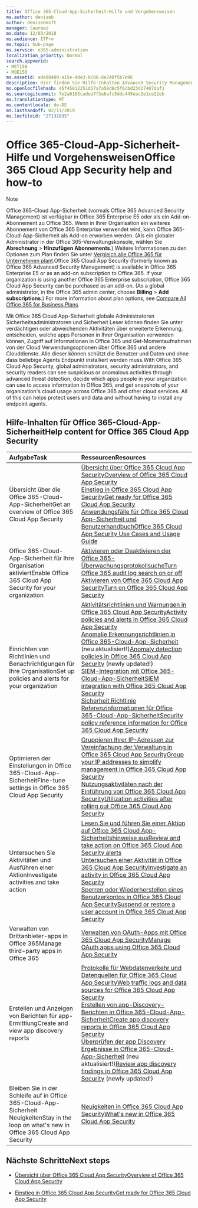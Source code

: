 ```yaml
---
title: Office 365-Cloud-App-Sicherheit-Hilfe und Vorgehensweisen
ms.author: deniseb
author: denisebmsft
manager: laurawi
ms.date: 12/03/2018
ms.audience: ITPro
ms.topic: hub-page
ms.service: o365-administration
localization_priority: Normal
search.appverid:
- MET150
- MOE150
ms.assetid: ade98409-a15e-4de3-8c06-8e748f5b7e96
description: Hier finden Sie Hilfe-Inhalten Advanced Security Management in Office 365, auch bekannt als Office 365-Cloud-App-Sicherheit.
ms.openlocfilehash: 45f45812251d17a7a58d8c5f6cbd23d27407daf1
ms.sourcegitcommit: 7e2a0185cadea7f3a6afc5ddc445eac2e1ce22eb
ms.translationtype: MT
ms.contentlocale: de-DE
ms.lasthandoff: 02/11/2019
ms.locfileid: "27131835"
---
```

# <a name="office-365-cloud-app-security-help-and-how-to"></a><span data-ttu-id="34f9f-103">Office 365-Cloud-App-Sicherheit-Hilfe und Vorgehensweisen</span><span class="sxs-lookup"><span data-stu-id="34f9f-103">Office 365 Cloud App Security help and how-to</span></span>
  
> [!NOTE]
> <span data-ttu-id="34f9f-p101">Office 365-Cloud App-Sicherheit (vormals Office 365 Advanced Security Management) ist verfügbar in Office 365 Enterprise E5 oder als ein Add-on-Abonnement zu Office 365. Wenn in Ihrer Organisation ein weiteres Abonnement von Office 365 Enterprise verwendet wird, kann Office 365-Cloud-App-Sicherheit als Add-on erworben werden. (Als ein globaler Administrator in der Office 365-Verwaltungskonsole, wählen Sie **Abrechnung** \> **Hinzufügen Abonnements**.) Weitere Informationen zu den Optionen zum Plan finden Sie unter [Vergleich alle Office 365 für Unternehmen plant](https://go.microsoft.com/fwlink/?linkid=844053).</span><span class="sxs-lookup"><span data-stu-id="34f9f-p101">Office 365 Cloud App Security (formerly known as Office 365 Advanced Security Management) is available in Office 365 Enterprise E5 or as an add-on subscription to Office 365. If your organization is using another Office 365 Enterprise subscription, Office 365 Cloud App Security can be purchased as an add-on. (As a global administrator, in the Office 365 admin center, choose **Billing** \> **Add subscriptions**.) For more information about plan options, see [Compare All Office 365 for Business Plans](https://go.microsoft.com/fwlink/?linkid=844053).</span></span> 
  
<span data-ttu-id="34f9f-p102">Mit Office 365 Cloud App-Sicherheit globale Administratoren Sicherheitsadministratoren und Sicherheit Leser können finden Sie unter verdächtigen oder abweichenden Aktivitäten über erweiterte Erkennung, entscheiden, welche apps Personen in Ihrer Organisation verwenden können, Zugriff auf Informationen in Office 365 und Get-Momentaufnahmen von der Cloud Verwendungsoptionen über Office 365 und andere Clouddienste. Alle dieser können schützt die Benutzer und Daten und ohne dass beliebige Agents Endpunkt installiert werden muss.</span><span class="sxs-lookup"><span data-stu-id="34f9f-p102">With Office 365 Cloud App Security, global administrators, security administrators, and security readers can see suspicious or anomalous activities through advanced threat detection, decide which apps people in your organization can use to access information in Office 365, and get snapshots of your organization's cloud usage across Office 365 and other cloud services. All of this can helps protect users and data and without having to install any endpoint agents.</span></span>
  
## <a name="help-content-for-office-365-cloud-app-security"></a><span data-ttu-id="34f9f-109">Hilfe-Inhalten für Office 365-Cloud-App-Sicherheit</span><span class="sxs-lookup"><span data-stu-id="34f9f-109">Help content for Office 365 Cloud App Security</span></span>

|<span data-ttu-id="34f9f-110">**Aufgabe**</span><span class="sxs-lookup"><span data-stu-id="34f9f-110">**Task**</span></span>|<span data-ttu-id="34f9f-111">**Ressourcen**</span><span class="sxs-lookup"><span data-stu-id="34f9f-111">**Resources**</span></span>|
|:-----|:-----|
|<span data-ttu-id="34f9f-112">Übersicht über die Office 365-Cloud-App-Sicherheit</span><span class="sxs-lookup"><span data-stu-id="34f9f-112">Get an overview of Office 365 Cloud App Security</span></span>  <br/> |[<span data-ttu-id="34f9f-113">Übersicht über Office 365 Cloud App Security</span><span class="sxs-lookup"><span data-stu-id="34f9f-113">Overview of Office 365 Cloud App Security</span></span>](office-365-cas-overview.md) <br/> [<span data-ttu-id="34f9f-114">Einstieg in Office 365 Cloud App Security</span><span class="sxs-lookup"><span data-stu-id="34f9f-114">Get ready for Office 365 Cloud App Security</span></span>](get-ready-for-office-365-cas.md) <br/> [<span data-ttu-id="34f9f-115">Anwendungsfälle für Office 365 Cloud App-Sicherheit und Benutzerhandbuch</span><span class="sxs-lookup"><span data-stu-id="34f9f-115">Office 365 Cloud App Security Use Cases and Usage Guide</span></span>](https://aka.ms/O365CASGuide) <br/> |
|<span data-ttu-id="34f9f-116">Office 365-Cloud-App-Sicherheit für Ihre Organisation aktiviert</span><span class="sxs-lookup"><span data-stu-id="34f9f-116">Enable Office 365 Cloud App Security for your organization</span></span>  <br/> |[<span data-ttu-id="34f9f-117">Aktivieren oder Deaktivieren der Office 365-Überwachungsprotokollsuche</span><span class="sxs-lookup"><span data-stu-id="34f9f-117">Turn Office 365 audit log search on or off</span></span>](turn-audit-log-search-on-or-off.md) <br/> [<span data-ttu-id="34f9f-118">Aktivieren von Office 365 Cloud App Security</span><span class="sxs-lookup"><span data-stu-id="34f9f-118">Turn on Office 365 Cloud App Security</span></span>](turn-on-office-365-cas.md) <br/> |
|<span data-ttu-id="34f9f-119">Einrichten von Richtlinien und Benachrichtigungen für Ihre Organisation</span><span class="sxs-lookup"><span data-stu-id="34f9f-119">Set up policies and alerts for your organization</span></span>  <br/> |[<span data-ttu-id="34f9f-120">Aktivitätsrichtlinien und Warnungen in Office 365 Cloud App Security</span><span class="sxs-lookup"><span data-stu-id="34f9f-120">Activity policies and alerts in Office 365 Cloud App Security</span></span>](activity-policies-and-alerts.md) <br/> <span data-ttu-id="34f9f-121">[Anomalie Erkennungsrichtlinien in Office 365-Cloud-App-Sicherheit](anomaly-detection-policies-in-ocas.md) (neu aktualisiert!)</span><span class="sxs-lookup"><span data-stu-id="34f9f-121">[Anomaly detection policies in Office 365 Cloud App Security](anomaly-detection-policies-in-ocas.md) (newly updated!)</span></span>  <br/> [<span data-ttu-id="34f9f-122">SIEM-Integration mit Office 365-Cloud-App-Sicherheit</span><span class="sxs-lookup"><span data-stu-id="34f9f-122">SIEM integration with Office 365 Cloud App Security</span></span>](integrate-your-siem-server-with-office-365-cas.md) <br/> [<span data-ttu-id="34f9f-123">Sicherheit Richtlinie Referenzinformationen für Office 365-Cloud-App-Sicherheit</span><span class="sxs-lookup"><span data-stu-id="34f9f-123">Security policy reference information for Office 365 Cloud App Security</span></span>](security-policy-reference-information-for-ocas.md) <br/> |
|<span data-ttu-id="34f9f-124">Optimieren der Einstellungen in Office 365-Cloud-App-Sicherheit</span><span class="sxs-lookup"><span data-stu-id="34f9f-124">Fine-tune settings in Office 365 Cloud App Security</span></span>  <br/> |[<span data-ttu-id="34f9f-125">Gruppieren Ihrer IP-Adressen zur Vereinfachung der Verwaltung in Office 365 Cloud App Security</span><span class="sxs-lookup"><span data-stu-id="34f9f-125">Group your IP addresses to simplify management in Office 365 Cloud App Security</span></span>](group-your-ip-addresses-in-ocas.md) <br/> [<span data-ttu-id="34f9f-126">Nutzungsaktivitäten nach der Einführung von Office 365 Cloud App Security</span><span class="sxs-lookup"><span data-stu-id="34f9f-126">Utilization activities after rolling out Office 365 Cloud App Security</span></span>](utilization-activities-for-ocas.md) <br/> |
|<span data-ttu-id="34f9f-127">Untersuchen Sie Aktivitäten und Ausführen einer Aktion</span><span class="sxs-lookup"><span data-stu-id="34f9f-127">Investigate activities and take action</span></span>  <br/> |[<span data-ttu-id="34f9f-128">Lesen Sie und führen Sie einer Aktion auf Office 365 Cloud App-Sicherheitshinweise aus</span><span class="sxs-lookup"><span data-stu-id="34f9f-128">Review and take action on Office 365 Cloud App Security alerts</span></span>](review-office-365-cas-alerts.md) <br/> [<span data-ttu-id="34f9f-129">Untersuchen einer Aktivität in Office 365 Cloud App Security</span><span class="sxs-lookup"><span data-stu-id="34f9f-129">Investigate an activity in Office 365 Cloud App Security</span></span>](investigate-an-activity-in-office-365-cas.md) <br/> [<span data-ttu-id="34f9f-130">Sperren oder Wiederherstellen eines Benutzerkontos in Office 365 Cloud App Security</span><span class="sxs-lookup"><span data-stu-id="34f9f-130">Suspend or restore a user account in Office 365 Cloud App Security</span></span>](suspend-or-restore-an-account-in-ocas.md) <br/> |
|<span data-ttu-id="34f9f-131">Verwalten von Drittanbieter-apps in Office 365</span><span class="sxs-lookup"><span data-stu-id="34f9f-131">Manage third-party apps in Office 365</span></span>  <br/> |[<span data-ttu-id="34f9f-132">Verwalten von OAuth-Apps mit Office 365 Cloud App Security</span><span class="sxs-lookup"><span data-stu-id="34f9f-132">Manage OAuth apps using Office 365 Cloud App Security</span></span>](manage-app-permissions-in-ocas.md) <br/> |
|<span data-ttu-id="34f9f-133">Erstellen und Anzeigen von Berichten für app-Ermittlung</span><span class="sxs-lookup"><span data-stu-id="34f9f-133">Create and view app discovery reports</span></span>  <br/> |[<span data-ttu-id="34f9f-134">Protokolle für Webdatenverkehr und Datenquellen für Office 365 Cloud App Security</span><span class="sxs-lookup"><span data-stu-id="34f9f-134">Web traffic logs and data sources for Office 365 Cloud App Security</span></span>](web-traffic-logs-and-data-sources-for-ocas.md) <br/> [<span data-ttu-id="34f9f-135">Erstellen von app-Discovery-Berichten in Office 365-Cloud-App-Sicherheit</span><span class="sxs-lookup"><span data-stu-id="34f9f-135">Create app discovery reports in Office 365 Cloud App Security</span></span>](create-app-discovery-reports-in-ocas.md) <br/> <span data-ttu-id="34f9f-136">[Überprüfen der app Discovery Ergebnisse in Office 365-Cloud-App-Sicherheit](review-app-discovery-findings-in-ocas.md) (neu aktualisiert!)</span><span class="sxs-lookup"><span data-stu-id="34f9f-136">[Review app discovery findings in Office 365 Cloud App Security](review-app-discovery-findings-in-ocas.md) (newly updated!)</span></span>  <br/> |
|<span data-ttu-id="34f9f-137">Bleiben Sie in der Schleife auf in Office 365-Cloud-App-Sicherheit Neuigkeiten</span><span class="sxs-lookup"><span data-stu-id="34f9f-137">Stay in the loop on what's new in Office 365 Cloud App Security</span></span>  <br/> |[<span data-ttu-id="34f9f-138">Neuigkeiten in Office 365 Cloud App Security</span><span class="sxs-lookup"><span data-stu-id="34f9f-138">What's new in Office 365 Cloud App Security</span></span>](new-in-office-365-cas.md) <br/> |
   
## <a name="next-steps"></a><span data-ttu-id="34f9f-139">Nächste Schritte</span><span class="sxs-lookup"><span data-stu-id="34f9f-139">Next steps</span></span>

- [<span data-ttu-id="34f9f-140">Übersicht über Office 365 Cloud App Security</span><span class="sxs-lookup"><span data-stu-id="34f9f-140">Overview of Office 365 Cloud App Security</span></span>](office-365-cas-overview.md)
    
- [<span data-ttu-id="34f9f-141">Einstieg in Office 365 Cloud App Security</span><span class="sxs-lookup"><span data-stu-id="34f9f-141">Get ready for Office 365 Cloud App Security</span></span>](get-ready-for-office-365-cas.md)
    

